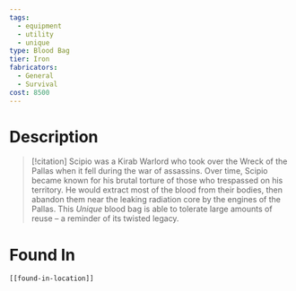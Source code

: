 ```yaml
---
tags:
  - equipment
  - utility
  - unique
type: Blood Bag
tier: Iron
fabricators:
  - General
  - Survival
cost: 8500
---
```

# Description
> [!citation]
> Scipio was a Kirab Warlord who took over the Wreck of the Pallas when it fell during the war of assassins. Over time, Scipio became known for his brutal torture of those who trespassed on his territory. He would extract most of the blood from their bodies, then abandon them near the leaking radiation core by the engines of the Pallas. This *Unique* blood bag is able to tolerate large amounts of reuse – a reminder of its twisted legacy.
# Found In
```meta-bind-embed
[[found-in-location]]
```